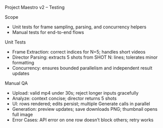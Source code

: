 Project Maestro v2 – Testing

Scope

- Unit tests for frame sampling, parsing, and concurrency helpers
- Manual tests for end-to-end flows

Unit Tests

- Frame Extraction: correct indices for N=5; handles short videos
- Director Parsing: extracts 5 shots from SHOT N: lines; tolerates minor formatting
- Concurrency: ensures bounded parallelism and independent result updates

Manual QA

- Upload: valid mp4 under 30s; reject longer inputs gracefully
- Analyze: context concise; director returns 5 shots
- UI: rows rendered; edits persist; multiple Generate calls in parallel
- Generation: preview updates; save downloads PNG; thumbnail opens full image
- Error Cases: API error on one row doesn’t block others; retry works


